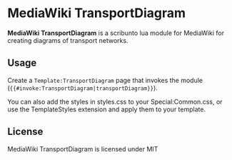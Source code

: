 # MediaWiki TransportDiagram

**MediaWiki TransportDiagram** is a scribunto lua module for MediaWiki for creating diagrams of transport networks.

## Usage
Create a `Template:TransportDiagram` page that invokes the module (`{{#invoke:TransportDiagram|transportDiagram}}`).

You can also add the styles in styles.css to your Special:Common.css, or use the TemplateStyles extension and apply them to your template.

## License
MediaWiki TransportDiagram is licensed under MIT